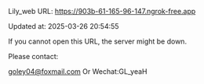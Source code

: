 Lily_web URL: https://903b-61-165-96-147.ngrok-free.app

Updated at: 2025-03-26 20:54:55

If you cannot open this URL, the server might be down.

Please contact: 

goley04@foxmail.com Or Wechat:GL_yeaH
